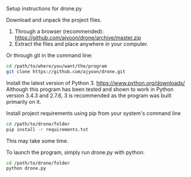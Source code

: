 ﻿Setup instructions for drone.py

Download and unpack the project files.
1) Through a browser (recommended): https://github.com/ajyoon/drone/archive/master.zip
2) Extract the files and place anywhere in your computer.

Or through git in the command line: 
```bash
cd /path/to/where/you/want/the/program
git clone https://github.com/ajyoon/drone.git
```

Install the latest version of Python 3.
https://www.python.org/downloads/
Although this program has been tested and shown to work in Python version 3.4.3 and 2.7.6, 3 is recommended as the program was built primarily on it.

Install project requirements using pip from your system's command line
```bash
cd /path/to/drone/folder
pip install -r requirements.txt
```
This may take some time.

To launch the program, simply run drone.py with python:
```bash
cd /path/to/drone/folder
python drone.py
```


